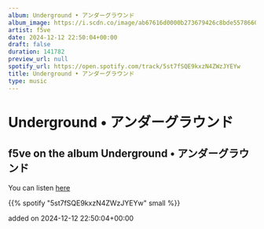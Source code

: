 ```yaml
---
album: Underground • アンダーグラウンド
album_image: https://i.scdn.co/image/ab67616d0000b273679426c8bde5578660016438
artist: f5ve
date: 2024-12-12 22:50:04+00:00
draft: false
duration: 141782
preview_url: null
spotify_url: https://open.spotify.com/track/5st7fSQE9kxzN4ZWzJYEYw
title: Underground • アンダーグラウンド
type: music
---
```



# Underground • アンダーグラウンド

## f5ve on the album Underground • アンダーグラウンド

You can listen [here](https://open.spotify.com/track/5st7fSQE9kxzN4ZWzJYEYw)

{{% spotify "5st7fSQE9kxzN4ZWzJYEYw" small %}}

added on 2024-12-12 22:50:04+00:00